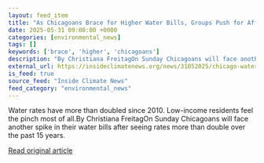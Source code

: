 ```yaml
---
layout: feed_item
title: "As Chicagoans Brace for Higher Water Bills, Groups Push for Affordability Reforms"
date: 2025-05-31 09:00:00 +0000
categories: [environmental_news]
tags: []
keywords: ['brace', 'higher', 'chicagoans']
description: "By Christiana FreitagOn Sunday Chicagoans will face another spike in their water bills after seeing rates more than double over the past 15 years"
external_url: https://insideclimatenews.org/news/31052025/chicago-water-bill-rate-reforms/
is_feed: true
source_feed: "Inside Climate News"
feed_category: "environmental_news"
---
```


Water rates have more than doubled since 2010. Low-income residents feel the pinch most of all.By Christiana FreitagOn Sunday Chicagoans will face another spike in their water bills after seeing rates more than double over the past 15 years.

[Read original article](https://insideclimatenews.org/news/31052025/chicago-water-bill-rate-reforms/)
